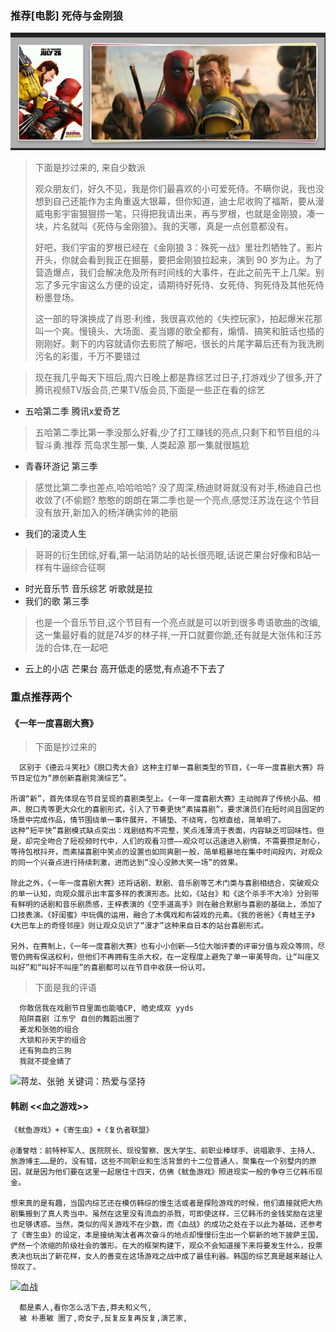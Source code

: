 ### 推荐[电影] 死侍与金刚狼

![image-20240730160619430](https://raw.githubusercontent.com/jphuang/blog/master/img/image-20240730160619430.png)

> 下面是抄过来的, 来自少数派
>
> 观众朋友们，好久不见，我是你们最喜欢的小可爱死侍。不瞒你说，我也没想到自己还能作为主角重返大银幕，但你知道，迪士尼收购了福斯，要从漫威电影宇宙狠狠捞一笔，只得把我请出来，再与罗根，也就是金刚狼，凑一块，片名就叫《死侍与金刚狼》。我的天哪，真是一点创意都没有。
>
> 好吧，我们宇宙的罗根已经在《金刚狼 3：殊死一战》里壮烈牺牲了。影片开头，你就会看到我正在掘墓，要把金刚狼拉起来，演到 90 岁为止。为了营造爆点，我们会解决危及所有时间线的大事件，在此之前先干上几架。别忘了多元宇宙这么方便的设定，请期待好死侍、女死侍、狗死侍及其他死侍粉墨登场。
>
> 这一部的导演换成了肖恩·利维，我很喜欢他的《失控玩家》，拍起爆米花那叫一个爽。慢镜头、大场面、麦当娜的歌全都有，煽情、搞笑和脏话也插的刚刚好。剩下的内容就请你去影院了解吧，很长的片尾字幕后还有为我洗刷污名的彩蛋，千万不要错过



> 现在我几乎每天下班后,周六日晚上都是靠综艺过日子,打游戏少了很多,开了腾讯视频TV版会员,芒果TV版会员,下面是一些正在看的综艺 

- 五哈第二季 腾讯x爱奇艺 
>  五哈第二季比第一季没那么好看,少了打工赚钱的亮点,只剩下和节目组的斗智斗勇.推荐  荒岛求生那一集, 人类起源 那一集就很尴尬
- 青春环游记 第三季 
> 感觉比第二季也差点,哈哈哈哈?  没了周深,杨迪财哥就没有对手,杨迪自己也收敛了(不偷题? 憨憨的朗朗在第二季也是一个亮点,感觉汪苏泷在这个节目没有放开,新加入的杨洋确实帅的艳丽
- 我们的滚烫人生 
> 哥哥的衍生团综,好看,第一站消防站的站长很亮眼,话说芒果台好像和B站一样有牛逼综合征啊
- 时光音乐节 音乐综艺 听歌就是拉
- 我们的歌 第三季 
> 也是一个音乐节目,这个节目有一个亮点就是可以听到很多粤语歌曲的改编,这一集最好看的就是74岁的林子祥,一开口就要你跪,还有就是大张伟和汪苏泷的合体,在一起吧
- 云上的小店 芒果台 高开低走的感觉,有点追不下去了

### 重点推荐两个

#### 《一年一度喜剧大赛》

> 下面是抄过来的

```
  区别于《德云斗笑社》《脱口秀大会》这种主打单一喜剧类型的节目，《一年一度喜剧大赛》将节目定位为“原创新喜剧竞演综艺”。

所谓“新”，首先体现在节目呈现的喜剧类型上。《一年一度喜剧大赛》主动抛弃了传统小品、相声、脱口秀等更大众化的喜剧形式，引入了节奏更快“素描喜剧”，要求演员们在短时间且固定的场景中完成作品，情节围绕单一事件展开，不铺垫、不绕弯，包袱直给，简单明了。
这种“短平快”喜剧模式缺点突出：戏剧结构不完整，笑点浅薄流于表面，内容缺乏可回味性。但是，却完全吻合了短视频时代中，人们的观看习惯——观众可以迅速进入剧情，不需要攒足耐心，等待包袱抖开，而素描喜剧中笑点的设置也如同爽剧一般，简单粗暴地在集中时间段内，对观众的同一个兴奋点进行持续刺激，进而达到“没心没肺大笑一场”的效果。

除此之外，《一年一度喜剧大赛》还将话剧、默剧、音乐剧等艺术门类与喜剧相结合，突破观众的单一认知，向观众展示出丰富多样的表演形态。比如，《站台》和《这个杀手不大冷》分别带有鲜明的话剧和音乐剧质感，王梓表演的《空手道高手》则在融合默剧与喜剧的基础上，添加了口技表演。《好闺蜜》中玩偶的运用，融合了木偶戏和布袋戏的元素。《我的爸爸》《青蛙王子》《大巴车上的奇怪邻座》则让观众见识了“漫才”这种来自日本的站台喜剧形式。

另外，在赛制上，《一年一度喜剧大赛》也有小小创新——5位大咖评委的评审分值与观众等同，尽管仍拥有保送权利，但他们不再拥有生杀大权，在一定程度上避免了单一审美导向，让“叫座又叫好”和“叫好不叫座”的喜剧都可以在节目中收获一份认可。
```

> 下面是我的评语

```
  你敢信我在戏剧节目里面也能嗑CP, 皓史成双 yyds 
  陷阱喜剧 江东宁 自创的舞蹈出圈了
  姜龙和张弛的组合
  大锁和孙天宇的组合
  还有狗血的三狗
  我就不提金婧了 
```

![蒋龙、张驰 关键词：热爱与坚持](https://nimg.ws.126.net/?url=http%3A%2F%2Fdingyue.ws.126.net%2F2022%2F0110%2F7cb17d50j00r5gv5r0028c000gs00k4m.jpg&thumbnail=650x2147483647&quality=80&type=jpg)


#### 韩剧 <<血之游戏>> 


```
《鱿鱼游戏》+《寄生虫》+《复仇者联盟》

@潘誉晗：前特种军人、医院院长、现役警察、医大学生、前职业棒球手、说唱歌手、主持人、旅游博主……是的，没有错，这些不同职业和生活背景的十二位普通人，聚集在一个别墅内的原因，就是因为他们要在这里一起居住十四天，仿佛《鱿鱼游戏》照进现实一般的争夺三亿韩币现金。

想来真的是有趣，当国内综艺还在模仿韩综的慢生活或者是探险游戏的时候，他们直接就把大热剧集搬到了真人秀当中。虽然在这里没有流血的杀戮，可即使这样，三亿韩币的金钱奖励在这里也足够诱惑。当然，类似的闯关游戏不在少数，而《血战》的成功之处在于以此为基础，还参考了《寄生虫》的设定，本是接纳淘汰者再次奋斗的地点却慢慢衍生出一个崭新的地下披萨王国，俨然一个浓缩的阶级社会的雏形。在大的框架构建下，观众不会知道接下来将要发生什么，投票表决也玩出了新花样，女人的善变在这场游戏之战中成了最佳利器。韩国的综艺真是越来越让人惊叹了。

```

![血战](https://cdn.sspai.com/2021/12/03/article/f8cf2f06856c30d2b5d238ee9dde9f1f?imageView2/2/w/1120/q/90/interlace/1/ignore-error/1) 

```
  都是素人,看你怎么活下去,莽夫和义气,
  被 朴惠敏 圈了,奇女子,反复反复再反复,演艺家,
```
